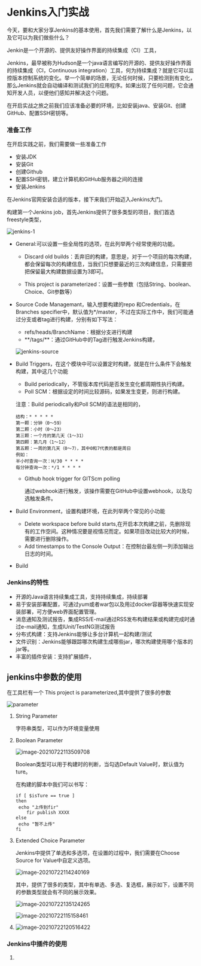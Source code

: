 # Jenkins入门实战

今天，要和大家分享Jenkins的基本使用，首先我们需要了解什么是Jenkins，以及它可以为我们做些什么？

Jenkin是一个开源的、提供友好操作界面的持续集成（CI）工具，

Jenkins，最早被称为Hudson是一个java语言编写的开源的、提供友好操作界面的持续集成（CI，Continuous integration）工具，何为持续集成？就是它可以监控版本控制系统的变化。举一个简单的场景，无论任何时候，只要检测到有变化，那么Jenkins就会自动编译和测试我们的应用程序。如果出现了任何问题，它会通知开发人员，以便他们感知并解决这个问题。

在开启实战之旅之前我们应该准备必要的环境，比如安装java、安装Git、创建GitHub、配置SSH密钥等。

### 准备工作

在开启实践之前，我们需要做一些准备工作

- 安装JDK
- 安装Git
- 创建Github
- 配置SSH密钥，建立计算机和GitHub服务器之间的连接
- 安装Jenkins

在Jenkins官网安装合适的版本，接下来我们开始迈入Jenkins大门。

构建第一个Jenkins job，首先Jenkins提供了很多类型的项目，我们首选freestyle类型，

![jenkins-1](https://github.com/Jenny-Zeng/Bolgs/blob/main/pics/jenkins-1.png)

- General:可以设置一些全局性的选项，在此列举两个经常使用的功能。

  - Discard old builds：丢弃旧的构建，意思是，对于一个项目的每次构建，都会保留每次的构建信息，当我们只想要最近的三次构建信息，只需要把把保留最大构建数据设置为3即可。

  - This project is parameterized：设置一些参数（包括String、boolean、Choice、Git参数等）

- Source Code Managemant，输入想要构建的repo 和Credentials，在Branches specifier中，默认值为*/master，不过在实际工作中，我们可能通过分支或者tag进行构建，分别有如下写法：

  - refs/heads/BranchName：根据分支进行构建
  - \**/tags/**：通过GitHub中的Tag进行触发Jenkins构建，

  ![jenkins-source](https://github.com/Jenny-Zeng/Bolgs/blob/main/pics/jenkins-source.png)

- Build Triggers，在这个模块中可以设置定时构建，就是在什么条件下会触发构建，其中这几个功能

  - Build periodically，不管版本库代码是否发生变化都周期性执行构建。
  - Poll SCM：根据设定的时间比较源码，如果发生变更，则进行构建。

  注意：Build periodically和Poll SCM的语法是相同的，

  ```
  结构：* * * * *
  第一颗：分钟（0～59）
  第二颗：小时（0～23）
  第三颗：一个月的第几天（1～31）
  第四颗：第几月（1～12）
  第五颗：一周的第几天（0～7），其中0和7代表的都是周日
  例如：
  半小时查询一次：H/30 * * * *
  每分钟查询一次：*/1 * * * *
  ```

  - Github hook trigger for GITScm polling

    通过webhook进行触发，该操作需要在GitHub中设置webhook，以及勾选触发条件。

- Build Environment，设置构建环境，在此列举两个常见的小功能

  - Delete workspace before build starts,在开启本次构建之前，先删除现有的工作空间。这种情况要是视情况而定。如果项目改动比较大的时候，需要进行删除操作。
  - Add timestamps to the Console Output：在控制台最左侧一列添加输出日志的时间。

- Build

### Jenkins的特性

- 开源的Java语言持续集成工具，支持持续集成，持续部署
- 易于安装部署配置，可通过yum或者war包以及用过docker容器等快速实现安装部署，可方便web界面配置管理。
- 消息通知及测试报告，集成RSS/E-mail通过RSS发布构建结果或构建完成时通过e-mail通知，生成IUnit/TestNG测试报告
- 分布式构建：支持Jenkins能够让多台计算机一起构建/测试
- 文件识别：Jenkins能够跟踪哪次构建生成哪些jar，哪次构建使用哪个版本的jar等。
- 丰富的插件安装：支持扩展插件，





## jenkins中参数的使用

在工具栏有一个 This project is parameterized,其中提供了很多的参数

![parameter](https://github.com/Jenny-Zeng/Bolgs/blob/main/pics/parameter.png)

1. String Parameter

   字符串类型，可以作为环境变量使用

2. Boolean Parameter

   ![image-20210722113509708](https://github.com/Jenny-Zeng/Bolgs/blob/main/pics/image-20210722113509708.png)

   Boolean类型可以用于构建时的判断，当勾选Default Value时，默认值为ture。

   在构建的脚本中我们可以书写：

   ```
   if [ $isTure == true ]
   then
   	echo "上传到fir"
       fir publish XXXX
   else
   	echo "暂不上传"
   fi
   ```

3. Extended Choice Parameter

   Jenkins中提供了单选和多选项，在设置的过程中，我们需要在Choose Source for Value中自定义选项。

   ![image-20210722114240169](https://github.com/Jenny-Zeng/Bolgs/blob/main/pics/image-20210722114240169.png)

   其中，提供了很多的类型，其中有单选、多选、复选框，展示如下，设置不同的参数类型就会有不同的展示效果。

   ![image-20210722135124265](https://github.com/Jenny-Zeng/Bolgs/blob/main/pics/image-20210722135124265.png)

   ![image-20210722115158461](https://github.com/Jenny-Zeng/Bolgs/blob/main/pics/image-20210722115158461.png)

4. ![image-20210722120516422](https://github.com/Jenny-Zeng/Bolgs/blob/main/pics/image-20210722120516422.png)





### Jenkins中插件的使用

1. 

